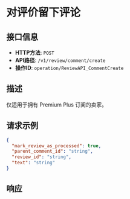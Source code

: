 # 对评价留下评论

## 接口信息

- **HTTP方法**: `POST`
- **API路径**: `/v1/review/comment/create`
- **操作ID**: `operation/ReviewAPI_CommentCreate`

## 描述

仅适用于拥有 Premium Plus 订阅的卖家。

## 请求示例

```json
{
  "mark_review_as_processed": true,
  "parent_comment_id": "string",
  "review_id": "string",
  "text": "string"
}
```

## 响应
